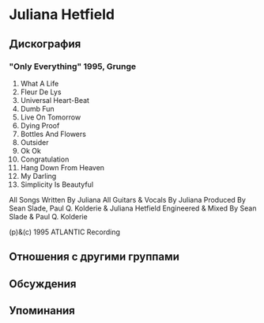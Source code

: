 # Juliana Hetfield



## Дискография

### "Only Everything" 1995, Grunge

1. What A Life
2. Fleur De Lys
3. Universal Heart-Beat
4. Dumb Fun
5. Live On Tomorrow
6. Dying Proof
7. Bottles And Flowers
8. Outsider
9. Ok Ok
10. Congratulation
11. Hang Down From Heaven
12. My Darling
13. Simplicity Is Beautyful

All Songs Written By Juliana
All Guitars & Vocals By Juliana
Produced By Sean Slade, Paul Q. Kolderie & Juliana Hetfield
Engineered & Mixed By Sean Slade & Paul Q. Kolderie

(p)&(c) 1995 ATLANTIC Recording


## Отношения с другими группами


## Обсуждения


## Упоминания

